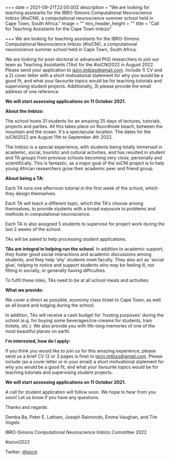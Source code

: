 +++
date = 2021-09-21T22:00:00Z
description = "We are looking for teaching assistants for the IBRO-Simons Computational Neuroscience Imbizo (#isiCNI), a computational neuroscience summer school held in Cape Town, South Africa."
image = ""
min_header_height = ""
title = "Call for Teaching Assistants for the Cape Town Imbizo"

+++
We are looking for teaching assistants for the IBRO-Simons Computational Neuroscience Imbizo (#isiCNI), a computational neuroscience summer school held in Cape Town, South Africa.

We are looking for post-doctoral or advanced PhD researchers to join our team as Teaching Assistants (TAs) for the #isiCNI2022 in August 2022.  Please send your application to [isicn.imbizo@gmail.com](mailto:isicn.imbizo@gmail.com "isicn.imbizo@gmail.com"). Include 1) CV and a 2) cover letter with a short motivational statement for why you would be a good fit, and what your favourite topics would be for teaching tutorials and supervising student projects. Additionally, 3) please provide the email address of one reference.

**We will start assessing applications on 11 October 2021.**

**About the Imbizo:**

The school hosts 31 students for an amazing 25 days of lectures, tutorials, projects and parties. All this takes place on Noordhoek beach, between the mountain and the ocean. It's a spectacular location. The dates for the isiCNI2022 are August 11th to September 4th 2022.

The Imbizo is a special experience, with students being totally immersed in academic, social, touristic and cultural activities, and has resulted in student and TA groups from previous schools becoming very close, personally and scientifically. This is fantastic, as a major goal of the isiCNI project is to help young African researchers grow their academic peer and friend group.

**About being a TA:**

Each TA runs one afternoon tutorial in the first week of the school, which they design themselves.

Each TA will teach a different topic, which the TA's choose among themselves, to provide students with a broad exposure to problems and methods in computational neuroscience.

Each TA is also assigned 5 students to supervise for project work during the last 2 weeks of the school.

TAs will be asked to help processing student applications.

**TAs are integral in helping run the school**_._ In addition to academic support, they foster good social interactions and academic discussions among students, and they help 'shy' students meet faculty. They also act as 'social glue’, helping to notice and support students who may be feeling ill, not fitting in socially, or generally having difficulties.

To fulfil these roles, TAs need to be at all school meals and activities.

**What we provide:**

We cover a direct as possible, economy class ticket to Cape Town, as well as all board and lodging during the school.

In addition, TAs will receive a cash budget for 'hosting purposes' during the school (e.g. for buying some beverages/ice-creams for students, train tickets, etc.). We also provide you with life-long memories of one of the most beautiful places on earth.

**I'm interested, how do I apply:**

If you think you would like to join us for this amazing experience, please send us a brief CV (2 or 3 pages is fine) to [isicn.imbizo@gmail.com](mailto:isicn.imbizo@gmail.com "isicn.imbizo@gmail.com"). Please include (as a cover letter or in your email) a short motivational statement for why you would be a good fit, and what your favourite topics would be for teaching tutorials and supervising student projects.

**We will start assessing applications on 11 October 2021.**

A call for student application will follow soon. We hope to hear from you soon! Let us know if you have any questions.

Thanks and regards

Demba Ba, Peter E. Latham, Joseph Raimondo, Emma Vaughan, and Tim Vogels

IBRO-Simons Computational Neuroscience Imbizo Committee 2022

\#isicni2022

Twitter: [@isicni](https://twitter.com/isiCNI)